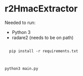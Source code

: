 # r2HmacExtractor


Needed to run:
- Python 3
- radare2 (needs to be on path)


<code>
  pip install -r requirements.txt<br>
  
  python3 main.py
</code>
  

